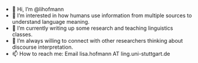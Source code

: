 - 👋 Hi, I’m @lihofmann
- 👀 I’m interested in how humans use information from multiple sources to understand language meaning.
- 🌱 I’m currently writing up some research and teaching linguistics classes.
- 💞️ I’m always willing to connect with other researchers thinking about discourse interpretation.
- 📫 How to reach me: Email lisa.hofmann AT ling.uni-stuttgart.de
